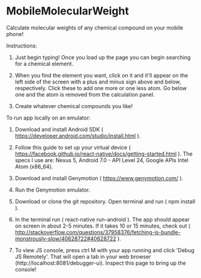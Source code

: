 # MobileMolecularWeight
Calculate molecular weights of any chemical compound on  your mobile phone!

Instructions:

1) Just begin typing! Once you load up the page you can begin searching for a chemical element.

2) When you find the element you want, click on it and it'll appear on the left side of the screen with a plus and minus sign above and below, respectively. Click these to add one more or one less atom. Go below one and the atom is removed from the calculation panel.

3) Create whatever chemical compounds you like!


To run app locally on an emulator:

1) Download and install Android SDK ( https://developer.android.com/studio/install.html ).

2) Follow this guide to set up your virtual device ( https://facebook.github.io/react-native/docs/getting-started.html ). The specs I use are: Nexus 5, Android 7.0 - API Level 24, Google APIs Intel Atom (x86_64).

3) Download and install Genymotion ( https://www.genymotion.com/ ).

4) Run the Genymotion emulator.

5) Download or clone the git repository. Open terminal and run ( npm install ).

6) In the terminal run ( react-native run-android ). The app should appear on screen in about 2-5 minutes. If it takes 10 or 15 minutes, check out ( http://stackoverflow.com/questions/37958376/fetching-js-bundle-monstrously-slow/40628722#40628722 ).

7) To view JS console, press ctrl M with your app running and click 'Debug JS Remotely'. That will open a tab in your web browser (http://localhost:8081/debugger-ui). Inspect this page to bring up the console!
